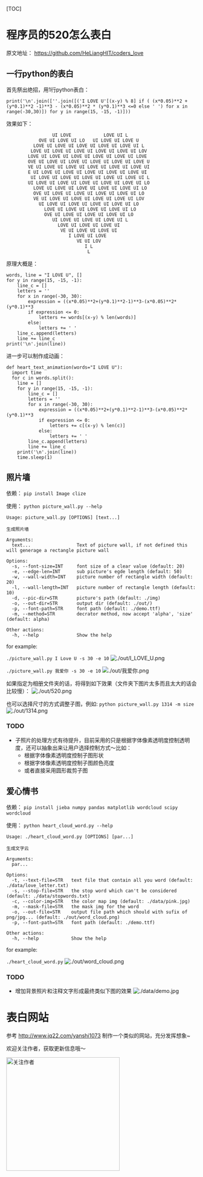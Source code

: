 [TOC]

# 程序员的520怎么表白
原文地址： https://github.com/HeLiangHIT/coders_love

## 一行python的表白
首先祭出绝招，用1行python表白：
```
print('\n'.join([''.join([('I LOVE U'[(x-y) % 8] if ( (x*0.05)**2 + (y*0.1)**2 -1)**3 - (x*0.05)**2 * (y*0.1)**3 <=0 else ' ') for x in range(-30,30)]) for y in range(15, -15, -1)]))
```
效果如下：
```
                 UI LOVE            LOVE UI L
            OVE UI LOVE UI LO   UI LOVE UI LOVE U
          LOVE UI LOVE UI LOVE UI LOVE UI LOVE UI L
         LOVE UI LOVE UI LOVE UI LOVE UI LOVE UI LOV
        LOVE UI LOVE UI LOVE UI LOVE UI LOVE UI LOVE
        OVE UI LOVE UI LOVE UI LOVE UI LOVE UI LOVE U
        VE UI LOVE UI LOVE UI LOVE UI LOVE UI LOVE UI
        E UI LOVE UI LOVE UI LOVE UI LOVE UI LOVE UI
         UI LOVE UI LOVE UI LOVE UI LOVE UI LOVE UI L
        UI LOVE UI LOVE UI LOVE UI LOVE UI LOVE UI LO
          LOVE UI LOVE UI LOVE UI LOVE UI LOVE UI LO
          OVE UI LOVE UI LOVE UI LOVE UI LOVE UI LO
          VE UI LOVE UI LOVE UI LOVE UI LOVE UI LOV
            UI LOVE UI LOVE UI LOVE UI LOVE UI LO
              LOVE UI LOVE UI LOVE UI LOVE UI LO
              OVE UI LOVE UI LOVE UI LOVE UI LO
                 UI LOVE UI LOVE UI LOVE UI L
                   LOVE UI LOVE UI LOVE UI
                    VE UI LOVE UI LOVE UI
                       I LOVE UI LOVE
                          VE UI LOV
                             I L
                              L
```
原理大概是：
```
words, line = "I LOVE U", []
for y in range(15, -15, -1):
    line_c = []
    letters = ''
    for x in range(-30, 30):
        expression = ((x*0.05)**2+(y*0.1)**2-1)**3-(x*0.05)**2*(y*0.1)**3
        if expression <= 0:
            letters += words[(x-y) % len(words)]
        else:
            letters += ' '
    line_c.append(letters)
    line += line_c
print('\n'.join(line))
```

进一步可以制作成动画：
```
def heart_text_animation(words="I LOVE U"):
  import time
  for c in words.split():
    line = []
    for y in range(15, -15, -1):
        line_c = []
        letters = ''
        for x in range(-30, 30):
            expression = ((x*0.05)**2+(y*0.1)**2-1)**3-(x*0.05)**2*(y*0.1)**3
            if expression <= 0:
                letters += c[(x-y) % len(c)]
            else:
                letters += ' '
        line_c.append(letters)
        line += line_c
    print('\n'.join(line))
    time.sleep(1)
```


## 照片墙
依赖：
`pip install Image clize`

使用：
`python picture_wall.py --help`
```
Usage: picture_wall.py [OPTIONS] [text...]

生成照片墙

Arguments:
  text...                 Text of picture wall, if not defined this will generage a rectangle picture wall

Options:
  -s, --font-size=INT     font size of a clear value (default: 20)
  -e, --edge-len=INT      sub picture's egde length (default: 50)
  -w, --wall-width=INT    picture number of rectangle width (default: 20)
  -l, --wall-length=INT   picture number of rectangle length (default: 10)
  -d, --pic-dir=STR       picture's path (default: ./img)
  -o, --out-dir=STR       output dir (default: ./out/)
  -p, --font-path=STR     font path (default: ./demo.ttf)
  -m, --method=STR        decrator method, now accept 'alpha', 'size' (default: alpha)

Other actions:
  -h, --help              Show the help
```
for example:

`./picture_wall.py I Love U -s 30 -e 10`
![./out/I_LOVE_U.png](./out/I_LOVE_U.png)

`./picture_wall.py 我爱你 -s 30 -e 10`
![./out/我爱你.png](./out/我爱你.png)

如果指定为相册文件夹的话，将得到如下效果（文件夹下图片太多而且太大的话会比较慢）：
![./out/520.png](./out/520.png)

也可以选择尺寸的方式调整子图，例如: `python picture_wall.py 1314 -m size`
![./out/1314.png](./out/1314.png)



### TODO
+ 子照片的处理方式有待提升，目前采用的只是根据字体像素透明度控制透明度，还可以抽象出来让用户选择控制方式～比如：
    * 根据字体像素透明度控制子图形状
    * 根据字体像素透明度控制子图颜色亮度
    * 或者直接采用圆形裁剪子图

## 爱心情书
依赖：
`pip install jieba numpy pandas matplotlib wordcloud scipy wordcloud`

使用：
`python heart_cloud_word.py --help`
```
Usage: ./heart_cloud_word.py [OPTIONS] [par...]

生成文字云

Arguments:
  par...

Options:
  -t, --text-file=STR   text file that contain all you word (default: ./data/love_letter.txt)
  -s, --stop-file=STR   the stop word which can't be considered (default: ./data/stopwords.txt)
  -c, --color-img=STR   the color map img (default: ./data/pink.jpg)
  -m, --mask-file=STR   the mask img for the word
  -o, --out-file=STR    output file path which should with sufix of png/jpg... (default: ./out/word_cloud.png)
  -p, --font-path=STR   font path (default: ./demo.ttf)

Other actions:
  -h, --help            Show the help
```
for example:

`./heart_cloud_word.py`
![./out/word_cloud.png](./out/word_cloud.png)

### TODO
+ 增加背景照片和注释文字形成最终类似下图的效果
![./data/demo.jpg](./data/demo.jpg)


# 表白网站
参考  http://www.jq22.com/yanshi1073 
制作一个类似的网站，充分发挥想象~

欢迎关注作者，获取更新信息哦～

<img src="./owner.jpg" width = "300" height = "300" alt="关注作者" align=center />




